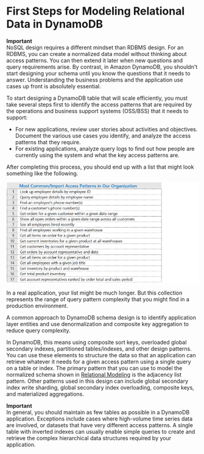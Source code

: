 # First Steps for Modeling Relational Data in DynamoDB<a name="bp-modeling-nosql"></a>

**Important**  
NoSQL design requires a different mindset than RDBMS design\. For an RDBMS, you can create a normalized data model without thinking about access patterns\. You can then extend it later when new questions and query requirements arise\. By contrast, in Amazon DynamoDB, you shouldn't start designing your schema until you know the questions that it needs to answer\. Understanding the business problems and the application use cases up front is absolutely essential\.

To start designing a DynamoDB table that will scale efficiently, you must take several steps first to identify the access patterns that are required by the operations and business support systems \(OSS/BSS\) that it needs to support:
+ For new applications, review user stories about activities and objectives\. Document the various use cases you identify, and analyze the access patterns that they require\.
+ For existing applications, analyze query logs to find out how people are currently using the system and what the key access patterns are\.

After completing this process, you should end up with a list that might look something like the following\.

![\[List of key access-patterns, including items like looking up employee details by ID, querying by employee name, finding customer phone numbers, and so on.\]](./images/AccessPatternList.png)

In a real application, your list might be much longer\. But this collection represents the range of query pattern complexity that you might find in a production environment\.

A common approach to DynamoDB schema design is to identify application layer entities and use denormalization and composite key aggregation to reduce query complexity\.

In DynamoDB, this means using composite sort keys, overloaded global secondary indexes, partitioned tables/indexes, and other design patterns\. You can use these elements to structure the data so that an application can retrieve whatever it needs for a given access pattern using a single query on a table or index\. The primary pattern that you can use to model the normalized schema shown in [Relational Modeling](bp-relational-modeling.md) is the adjacency list pattern\. Other patterns used in this design can include global secondary index write sharding, global secondary index overloading, composite keys, and materialized aggregations\. 

**Important**  
In general, you should maintain as few tables as possible in a DynamoDB application\. Exceptions include cases where high\-volume time series data are involved, or datasets that have very different access patterns\. A single table with inverted indexes can usually enable simple queries to create and retrieve the complex hierarchical data structures required by your application\.